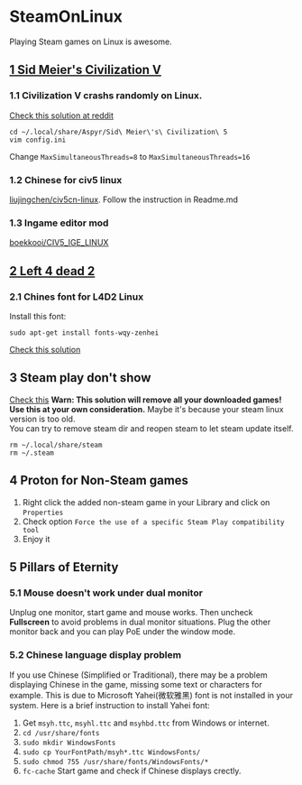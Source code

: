 SteamOnLinux
=======================
Playing Steam games on Linux is awesome.  

## [1 Sid Meier's Civilization V](https://store.steampowered.com/app/8930/Sid_Meiers_Civilization_V/)  
### 1.1 Civilization V  crashs randomly on Linux.  
[Check this solution at reddit](https://www.reddit.com/r/civ5/comments/5z77jr/game_crashes_randomly_on_linux_amd_ryzen/)  
```shell
cd ~/.local/share/Aspyr/Sid\ Meier\'s\ Civilization\ 5  
vim config.ini  
```
Change `MaxSimultaneousThreads=8` to `MaxSimultaneousThreads=16`  

### 1.2 Chinese for civ5 linux  
[liujingchen/civ5cn-linux](https://github.com/liujingchen/civ5cn-linux). Follow the instruction in Readme.md   

### 1.3 Ingame editor mod  
[boekkooi/CIV5_IGE_LINUX](https://github.com/boekkooi/CIV5_IGE_LINUX)  

## [2 Left 4 dead 2](https://store.steampowered.com/app/550/Left_4_Dead_2/)
### 2.1 Chines font for L4D2 Linux
Install this font:  
```shell
sudo apt-get install fonts-wqy-zenhei
```
[Check this solution](https://github.com/ValveSoftware/steam-for-linux/issues/3255)

## 3 Steam play don't show
[Check this](https://steamcommunity.com/app/221410/discussions/8/1736589519990509315/) 
__Warn: This solution will remove all your downloaded games! Use this at your own consideration.__
Maybe it's because your steam linux version is too old.  
You can try to remove steam dir and reopen steam to let steam update itself.  
```shell  
rm ~/.local/share/steam
rm ~/.steam
```  

## 4 Proton for Non-Steam games
1. Right click the added non-steam game in your Library and click on `Properties`    
2. Check option `Force the use of a specific Steam Play compatibility tool`  
3. Enjoy it  

## 5 Pillars of Eternity
### 5.1 Mouse doesn't work under dual monitor
Unplug one monitor, start game and mouse works. Then uncheck **Fullscreen** to avoid problems in dual monitor situations. Plug the other monitor back and you can play PoE under the window mode.
### 5.2 Chinese language display problem
If you use Chinese (Simplified or Traditional), there may be a problem displaying Chinese in the game, missing some text or characters for example. This is due to Microsoft Yahei(微软雅黑) font is not installed in your system.
Here is a brief instruction to install Yahei font:  
1. Get `msyh.ttc`, `msyhl.ttc` and `msyhbd.ttc` from Windows or internet.
2. `cd /usr/share/fonts`
3. `sudo mkdir WindowsFonts`
4. `sudo cp YourFontPath/msyh*.ttc WindowsFonts/`
5. `sudo chmod 755 /usr/share/fonts/WindowsFonts/*`
6. `fc-cache`
Start game and check if Chinese displays crectly.  
